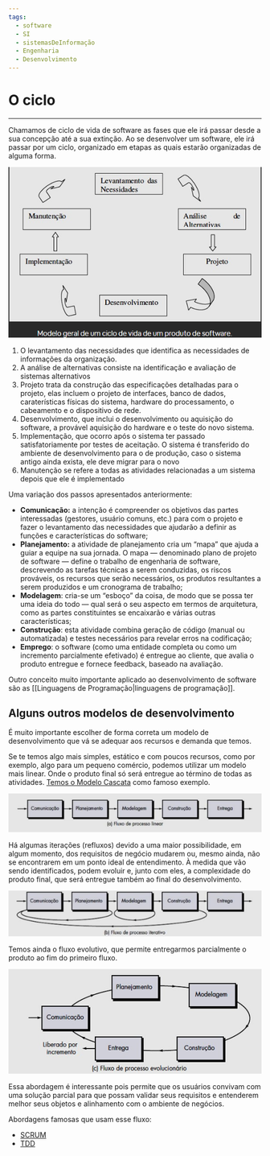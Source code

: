 ```yaml
---
tags:
  - software
  - SI
  - sistemasDeInformação
  - Engenharia
  - Desenvolvimento
---
```

# O ciclo
---

Chamamos de ciclo de vida de software as fases que ele irá passar desde a sua concepção até a sua extinção. Ao se desenvolver um software, ele irá passar por um ciclo, organizado em etapas as quais estarão organizadas de alguma forma.

![](./img/Pasted%20image%2020240305140939.png)


1. O levantamento das necessidades que identifica as necessidades de informações da organização.
2. A análise de alternativas consiste na identificação e avaliação de sistemas alternativos
3. Projeto trata da construção das especificações detalhadas para o projeto, elas incluem o projeto de interfaces, banco de dados, caraterísticas físicas do sistema, hardware do processamento, o cabeamento e o dispositivo de rede.
4. Desenvolvimento, que inclui o desenvolvimento ou aquisição do software, a provável aquisição do hardware e o teste do novo sistema.
5. Implementação, que ocorro após o sistema ter passado satisfatoriamente por testes de aceitação. O sistema é transferido do ambiente de desenvolvimento para o de produção, caso o sistema antigo ainda exista, ele deve migrar para o novo
6. Manutenção se refere a todas as atividades relacionadas a um sistema depois que ele é implementado

Uma variação dos passos apresentados anteriormente:

- **Comunicação:** a intenção é compreender os objetivos das partes interessadas (gestores, usuário comuns, etc.) para com o projeto e fazer o levantamento das necessidades que ajudarão a definir as funções e características do software;
- **Planejamento:** a atividade de planejamento cria um “mapa” que ajuda a guiar a equipe na sua jornada. O mapa — denominado plano de projeto de software — define o trabalho de engenharia de software, descrevendo as tarefas técnicas a serem conduzidas, os riscos prováveis, os recursos que serão necessários, os produtos resultantes a serem produzidos e um cronograma de trabalho;
- **Modelagem**: cria-se um “esboço” da coisa, de modo que se possa ter uma ideia do todo — qual será o seu aspecto em termos de arquitetura, como as partes constituintes se encaixarão e várias outras características;
- **Construção**: esta atividade combina geração de código (manual ou automatizada) e testes necessários para revelar erros na codificação;
- **Emprego**: o software (como uma entidade completa ou como um incremento parcialmente efetivado) é entregue ao cliente, que avalia o produto entregue e fornece feedback, baseado na avaliação.

Outro conceito muito importante aplicado ao desenvolvimento de software são as [[Linguagens de Programação|linguagens de programação]].

## Alguns outros modelos de desenvolvimento

É muito importante escolher de forma correta um modelo de desenvolvimento que vá se adequar aos recursos e demanda que temos.

Se te temos algo mais simples, estático e com poucos recursos, como por exemplo, algo para um pequeno comércio, podemos utilizar um modelo mais linear. Onde o produto final só será entregue ao término de todas as atividades. [Temos o Modelo Cascata](https://pt.wikipedia.org/wiki/Modelo_em_cascata) como famoso exemplo.

![](./img/Pasted%20image%2020240305143829.png)

Há algumas iterações (refluxos) devido a uma maior possibilidade, em algum momento, dos requisitos de negócio mudarem ou, mesmo ainda, não se encontrarem em um ponto ideal de entendimento. À medida que vão sendo identificados, podem evoluir e, junto com eles, a complexidade do produto final, que será entregue também ao final do desenvolvimento.

![](./img/Pasted%20image%2020240305144046.png)

Temos ainda o fluxo evolutivo, que permite entregarmos parcialmente o produto ao fim do primeiro fluxo.

![](./img/Pasted%20image%2020240305144226.png)

Essa abordagem é interessante pois permite que os usuários convivam com uma solução parcial para que possam validar seus requisitos e entenderem melhor seus objetos e alinhamento com o ambiente de negócios.

Abordagens famosas que usam esse fluxo:
- [SCRUM](https://usemobile.com.br/metodologia-scrum-desenvolvimento/)
- [TDD](https://dev.to/womakerscode/o-que-e-tdd-4b5f#:~:text=TDD%20significa%20Desenvolvimento%20Orientado%20por,do%20XP%20(Extreme%20Programming).)


